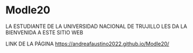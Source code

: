 # Modle20

LA ESTUDIANTE DE LA UNIVERSIDAD NACIONAL DE TRUJILLO LES DA LA BIENVENIDA A ESTE SITIO WEB

LINK DE LA PÁGINA https://andreafaustino2022.github.io/Modle20/
